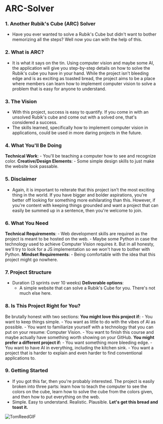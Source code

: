 # ARC-Solver
### 1. Another Rubik's Cube (ARC) Solver

- Have you ever wanted to solve a Rubik's Cube but didn't want to bother memorizing all the steps? Well now you can with the help of this. 
### 2. **What is ARC?**
- It is what it says on the tin. Using computer vision and maybe some AI, the application will give you step-by-step details on how to solve the Rubik's cube you have in your hand. While the project isn't bleeding edge and is as exciting as toasted bread, the project aims to be a place where members can learn how to implement computer vision to solve a problem that is easy for anyone to understand.
### 3. **The Vision**
- With this project, success is easy to quantify. If you come in with an unsolved Rubik's cube and come out with a solved one, that's considered a success.
- The skills learned, specifically how to implement computer vision in applications, could be used in more daring projects in the future.
### 4. **What You'll Be Doing**
**Technical Work**: 
	- You'll be teaching a computer how to see and recognize color.
**Creative/Design Elements**: 
	- Some simple design skills to just make the website look passable. 
### 5. **Disclaimer**
- Again, it is important to reiterate that this project isn't the most exciting thing in the world. If you have bigger and bolder aspirations, you're better off looking for something more exhilarating than this. However, if you're content with keeping things grounded and want a project that can easily be summed up in a sentence, then you're welcome to join.
### 6. **What You Need**
**Technical Requirements**: 
	- Web development skills are required as the project is meant to be hosted on the web.
	- Maybe some Python in case the technology used to achieve Computer Vision requires it. But in all honesty, we'll try to look for a JS implementation so we won't have to bother with Python.
**Mindset Requirements**: 
	- Being comfortable with the idea that this project might go nowhere.
### 7. **Project Structure**
- Duration (3 sprints over 10 weeks)
**Deliverable options**: 
	- A simple website that can solve a Rubik's Cube for you. There's not much else here.
### 8. **Is This Project Right for You?**
Be brutally honest with two sections:
**You might love this project if:**
	- You want to keep things simple.
	- You want as little to do with the vibes of AI as possible.
	- You want to familiarize yourself with a technology that you can put on your resume: Computer Vision.
	- You want to finish this course and maybe actually have something worth showing on your GitHub.
**You might prefer a different project if:**
	- You want something more bleeding edge.
	- You want to have AI in everything, including the kitchen sink.
	- You want a project that is harder to explain and even harder to find conventional applications to.
### 9. **Getting Started**
- If you got this far, then you're probably interested. The project is easily broken into three parts: learn how to teach the computer to see the colors on the cube, learn how to solve the cube from the colors given, and then how to put everything on the web.
- Simple. Easy to understand. Realistic. Plausible.
**Let's get this bread and toast it.**

![TomReedGIF](https://github.com/user-attachments/assets/4492dfba-214d-4d2d-9906-0e5b899eba75)
